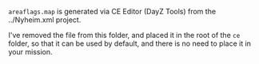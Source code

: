 `areaflags.map` is generated via CE Editor (DayZ Tools) from the ../Nyheim.xml project.

I've removed the file from this folder, and placed it in the root of the `ce` folder, so that it can be used by default, and there is no need to place it in your mission.
